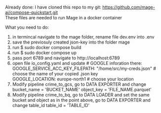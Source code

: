Already done:
I have cloned this repo to my git: https://github.com/mage-ai/compose-quickstart.git  
These files are needed to run Mage in a docker container  

What you need to do:  
1. in termincal navigate to the mage folder, rename file dev.env into .env  
2. save the previosuly created json-key into the folder mage  
3. run $ sudo docker compose build  
4. run $ sudo docker compose up  
5. pass port 6789 and navigate to http://localhost:6789  
6. open file io_config.yaml and update # GOOGLE inforation there:  
   GOOGLE_SERVICE_ACC_KEY_FILEPATH: "/home/src/my-creds.json" # choose the name of your copied .json key  
   GOOGLE_LOCATION: europe-north1 # choose your location  
7. Modify pipeline crime_to_gcs, go to DATA EXPORTER and change
   bucket_name = 'BUCKET_NAME'
   object_key = 'FILE_NAME.parquet'
8. Modify pipeline crime_to_bq, go to DATA LOADER and set the same bucket and object as in the point above, go to DATA EXPORTER and change table_id
   table_id = 'TABLE_ID'

